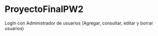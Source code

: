 # ProyectoFinalPW2
LogIn con Administrador de usuarios (Agregar, consultar, editar y borrar usuarios)
